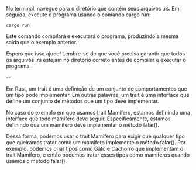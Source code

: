 No terminal, navegue para o diretório que contém seus arquivos .rs. Em seguida, execute o programa usando o comando cargo run:

```
cargo run
```

Este comando compilará e executará o programa, produzindo a mesma saída que o exemplo anterior.

Espero que isso ajude! Lembre-se de que você precisa garantir que todos os arquivos .rs estejam no diretório correto antes de compilar e executar o programa.

--

Em Rust, um trait é uma definição de um conjunto de comportamentos que um tipo pode implementar. Em outras palavras, um trait é uma interface que define um conjunto de métodos que um tipo deve implementar.

No caso do exemplo em que usamos trait Mamifero, estamos definindo uma interface que todo mamífero deve seguir. Especificamente, estamos definindo que um mamífero deve implementar o método falar().

Dessa forma, podemos usar o trait Mamifero para exigir que qualquer tipo que queiramos tratar como um mamífero implemente o método falar(). Por exemplo, podemos criar tipos como Gato e Cachorro que implementam o trait Mamifero, e então podemos tratar esses tipos como mamíferos quando usamos o método falar().
